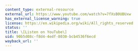 ```yaml
---
content_type: external-resource
external_url: https://www.youtube.com/watch?v=7fXsB0UBUxw
has_external_license_warning: true
license: https://en.wikipedia.org/wiki/All_rights_reserved
status: ''
title: \[Listen on YouTube\]
uid: 90b5d08c-f8d4-4edf-8030-bcb4536f6ecd
wayback_url: ''
---
```

